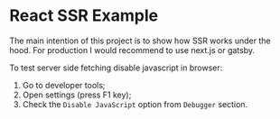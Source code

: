 # React SSR Example

The main intention of this project is to show how SSR works under the hood. For production I would recommend to use next.js or gatsby.

To test server side fetching disable javascript in browser:
1. Go to developer tools;
2. Open settings (press F1 key);
3. Check the `Disable JavaScript` option from `Debugger` section.
